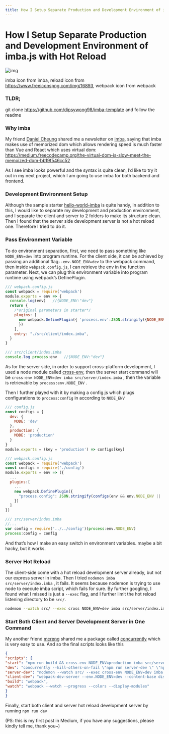 ```yaml
---
title: How I Setup Separate Production and Development Environment of imba.js with Hot Reload
---
```


# How I Setup Separate Production and Development Environment of imba.js with Hot Reload

![img](https://cdn-images-1.medium.com/max/800/1*1yz2pBMIinMSU9ArRZsKeQ.png)

imba icon from imba, reload icon from https://www.freeiconspng.com/img/16893, webpack icon from webpack

### TLDR;

git clone https://github.com/dipsywong98/imba-template and follow the readme

### Why imba

My friend [Daniel Cheung](https://medium.com/@danvim) shared me a newsletter on [imba](https://github.com/imba/imba), saying that imba makes use of memorized dom which allows rendering speed is much faster than Vue and React which uses virtual dom: https://medium.freecodecamp.org/the-virtual-dom-is-slow-meet-the-memoized-dom-bb19f546cc52

As I see imba looks powerful and the syntax is quite clean, I’d like to try it out in my next project, which I am going to use imba for both backend and frontend.

### Development Environment Setup

Although the sample starter [hello-world-imba](https://github.com/somebee/hello-world-imba) is quite handy, in addition to this, I would like to separate my development and production environment, and I separate the client and server to 2 folders to make its structure clean. Then I found that the server side development server is not a hot reload one. Therefore I tried to do it.

### Pass Environment Variable

To do environment separation, first, we need to pass something like `NODE_ENV=dev` into program runtime. For the client side, it can be achieved by passing an additional flag`--env.NODE_ENV=dev` to the webpack command, then inside `webpack.config.js`, I can retrieve the env in the function parameter. Next, we can plug this environment variable into program runtime using webpack’s DefinePlugin.

```js
/// webpack.config.js
const webpack = require('webpack')
module.exports = env => {
  console.log(env)   //{NODE_ENV:"dev"}
  return {
    /*original parameters in starter*/
    plugins: [
      new webpack.DefinePlugin({ 'process.env':JSON.stringify({NODE_ENV:'production',...env})
      })
    ],
    entry: "./src/client/index.imba",
  }
}

/// src/client/index.imba
console.log process:env   //{NODE_ENV:"dev"}
```

As for the server side, in order to support cross-platform development, I used a node module called [cross-env](https://www.npmjs.com/package/cross-env), then the server start command will be `cross-env NODE_ENV=dev imba src/server/index.imba` , then the variable is retrievable by `process:env.NODE_ENV` .

Then I further played with it by making a config.js which plugs configurations to `process:config` in according to `NODE_ENV`

```js
/// config.js
const configs = {
  dev: {
    MODE: 'dev'
  },
  production: {
    MODE: 'production'
  }
}
module.exports = (key = 'production') => configs[key]

/// webpack.config.js
const webpack = require('webpack')
const configs = require('./config')
module.exports = env => ({
  ...
  plugins:[
    ...
    new webpack.DefinePlugin({
      "process.config": JSON.stringify(configs(env && env.NODE_ENV || 'production'))
    })
  ]
})

/// src/server/index.imba
//...
var config = require('../../config')(process:env.NODE_ENV)
process:config = config
```

And that’s how I make an easy switch in environment variables. maybe a bit hacky, but it works.

### Server Hot Reload

The client-side come with a hot reload development server already, but not our express server in imba. Then I tried `nodemon imba src/server/index.imba` , it fails. It seems because nodemon is trying to use node to execute imba script, which fails for sure. By further googling, I found what I missed is just a `--exec` flag, and I further limit the hot reload listening directory to be `src/`.

```sh
nodemon --watch src/ --exec cross NODE_ENV=dev imba src/server/index.imba
```

### Start Both Client and Server Development Server in One Command

My another friend [mcreng](http://github.com/mcreng) shared me a package called [concurrently](https://www.npmjs.com/package/concurrently) which is very easy to use. And so the final scripts looks like this

```json
{
"scripts": {
"start": "npm run build && cross-env NODE_ENV=production imba src/server/index.imba",
"dev": "concurrently --kill-others-on-fail \"npm run server-dev \" \"npm run client-dev\"",
"server-dev": "nodemon --watch src/ --exec cross-env NODE_ENV=dev imba src/server/index.imba",
"client-dev": "webpack-dev-server --env.NODE_ENV=dev --content-base dist/",
"build": "webpack",
"watch": "webpack --watch --progress --colors --display-modules"
}
}
```

Finally, start both client and server hot reload development server by running `npm run dev`

(PS: this is my first post in Medium, if you have any suggestions, please kindly tell me, thank you~)
